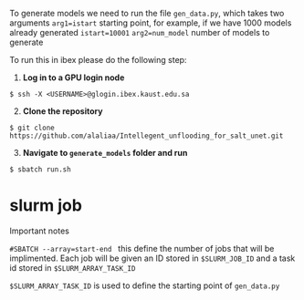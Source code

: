 To generate models we need to run the file `gen_data.py`, which takes two arguments 
`arg1=istart` starting point, for example, if we have 1000 models already generated `istart=10001` 
`arg2=num_model` number of models to generate 

To run this in ibex please do the following step: 
  1. **Log in to a GPU login node**
     
  `$ ssh -X <USERNAME>@glogin.ibex.kaust.edu.sa`
    
  2. **Clone the repository**
  
  ```
  $ git clone https://github.com/alaliaa/Intellegent_unflooding_for_salt_unet.git
  ```

  3. **Navigate to  `generate_models` folder and run**
  
  `$ sbatch run.sh` 


# slurm job 
Important notes 

`#SBATCH --array=start-end ` this define the number of jobs that will be implimented. Each job will be given an ID stored in `$SLURM_JOB_ID` and a task id stored in `$SLURM_ARRAY_TASK_ID`

`$SLURM_ARRAY_TASK_ID`  is used to define the starting point of `gen_data.py`

